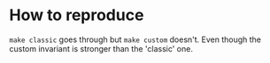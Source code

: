 # How to reproduce

`make classic` goes through but `make custom` doesn't.
Even though the custom invariant is stronger than the 'classic' one.
